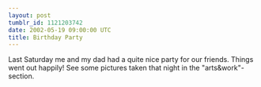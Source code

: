 ```yaml
---
layout: post
tumblr_id: 1121203742  
date: 2002-05-19 09:00:00 UTC
title: Birthday Party
---
```


Last Saturday me and my dad had a quite nice party for our friends. Things went out happily! See some pictures taken that night in the "arts&work"-section.

